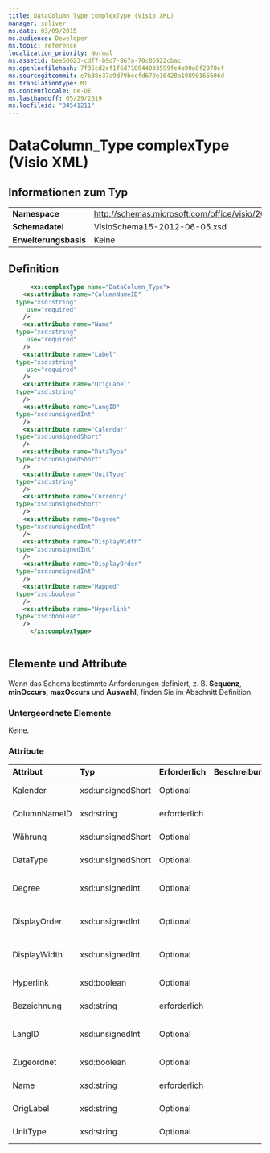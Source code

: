 ```yaml
---
title: DataColumn_Type complexType (Visio XML)
manager: soliver
ms.date: 03/09/2015
ms.audience: Developer
ms.topic: reference
localization_priority: Normal
ms.assetid: bee50623-cdf7-b9d7-867a-70c86922cbac
ms.openlocfilehash: 7f35cd2ef1f6d710644033599fe4a90a0f2978ef
ms.sourcegitcommit: e7b38e37a9d79becfd679e10420a19890165606d
ms.translationtype: MT
ms.contentlocale: de-DE
ms.lasthandoff: 05/29/2019
ms.locfileid: "34541211"
---
```

# <a name="datacolumn_type-complextype-visio-xml"></a>DataColumn_Type complexType (Visio XML)

## <a name="type-information"></a>Informationen zum Typ

|||
|:-----|:-----|
|**Namespace** <br/> |http://schemas.microsoft.com/office/visio/2011/1/core  <br/> |
|**Schemadatei** <br/> |VisioSchema15-2012-06-05.xsd  <br/> |
|**Erweiterungsbasis** <br/> |Keine  <br/> |
   
## <a name="definition"></a>Definition

```XML
      <xs:complexType name="DataColumn_Type">
    <xs:attribute name="ColumnNameID"
  type="xsd:string"
     use="required"
    />
    <xs:attribute name="Name"
  type="xsd:string"
     use="required"
    />
    <xs:attribute name="Label"
  type="xsd:string"
     use="required"
    />
    <xs:attribute name="OrigLabel"
  type="xsd:string"
    />
    <xs:attribute name="LangID"
  type="xsd:unsignedInt"
    />
    <xs:attribute name="Calendar"
  type="xsd:unsignedShort"
    />
    <xs:attribute name="DataType"
  type="xsd:unsignedShort"
    />
    <xs:attribute name="UnitType"
  type="xsd:string"
    />
    <xs:attribute name="Currency"
  type="xsd:unsignedShort"
    />
    <xs:attribute name="Degree"
  type="xsd:unsignedInt"
    />
    <xs:attribute name="DisplayWidth"
  type="xsd:unsignedInt"
    />
    <xs:attribute name="DisplayOrder"
  type="xsd:unsignedInt"
    />
    <xs:attribute name="Mapped"
  type="xsd:boolean"
    />
    <xs:attribute name="Hyperlink"
  type="xsd:boolean"
    />
      </xs:complexType>
      
```

## <a name="elements-and-attributes"></a>Elemente und Attribute

Wenn das Schema bestimmte Anforderungen definiert, z. B. **Sequenz**, **minOccurs,** **maxOccurs** und **Auswahl,** finden Sie im Abschnitt Definition. 
  
### <a name="child-elements"></a>Untergeordnete Elemente

Keine.
  
### <a name="attributes"></a>Attribute

|**Attribut**|**Typ**|**Erforderlich**|**Beschreibung**|**Mögliche Werte**|
|:-----|:-----|:-----|:-----|:-----|
|Kalender  <br/> |xsd:unsignedShort  <br/> |Optional  <br/> ||Werte des Typs xsd:unsignedShort.  <br/> |
|ColumnNameID  <br/> |xsd:string  <br/> |erforderlich  <br/> ||Werte des xsd:string-Typs.  <br/> |
|Währung  <br/> |xsd:unsignedShort  <br/> |Optional  <br/> ||Werte des Typs xsd:unsignedShort.  <br/> |
|DataType  <br/> |xsd:unsignedShort  <br/> |Optional  <br/> ||Werte des Typs xsd:unsignedShort.  <br/> |
|Degree  <br/> |xsd:unsignedInt  <br/> |Optional  <br/> ||Werte des xsd:unsignedInt-Typs.  <br/> |
|DisplayOrder  <br/> |xsd:unsignedInt  <br/> |Optional  <br/> ||Werte des xsd:unsignedInt-Typs.  <br/> |
|DisplayWidth  <br/> |xsd:unsignedInt  <br/> |Optional  <br/> ||Werte des xsd:unsignedInt-Typs.  <br/> |
|Hyperlink  <br/> |xsd:boolean  <br/> |Optional  <br/> ||Werte des typs xsd:boolean.  <br/> |
|Bezeichnung  <br/> |xsd:string  <br/> |erforderlich  <br/> ||Werte des xsd:string-Typs.  <br/> |
|LangID  <br/> |xsd:unsignedInt  <br/> |Optional  <br/> ||Werte des xsd:unsignedInt-Typs.  <br/> |
|Zugeordnet  <br/> |xsd:boolean  <br/> |Optional  <br/> ||Werte des typs xsd:boolean.  <br/> |
|Name  <br/> |xsd:string  <br/> |erforderlich  <br/> ||Werte des xsd:string-Typs.  <br/> |
|OrigLabel  <br/> |xsd:string  <br/> |Optional  <br/> ||Werte des xsd:string-Typs.  <br/> |
|UnitType  <br/> |xsd:string  <br/> |Optional  <br/> ||Werte des xsd:string-Typs.  <br/> |
   

